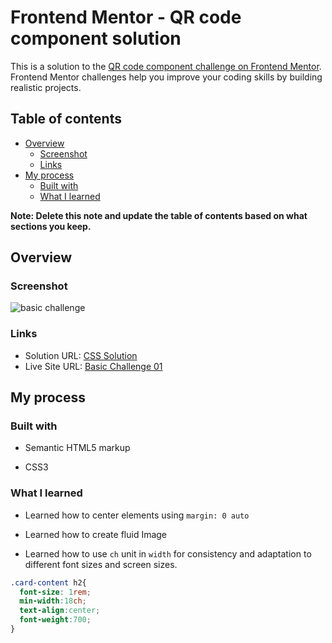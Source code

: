 # Frontend Mentor - QR code component solution

This is a solution to the [QR code component challenge on Frontend Mentor](https://www.frontendmentor.io/challenges/qr-code-component-iux_sIO_H). Frontend Mentor challenges help you improve your coding skills by building realistic projects. 

## Table of contents

- [Overview](#overview)
  - [Screenshot](#screenshot)
  - [Links](#links)
- [My process](#my-process)
  - [Built with](#built-with)
  - [What I learned](#what-i-learned)

**Note: Delete this note and update the table of contents based on what sections you keep.**

## Overview

### Screenshot

![basic challenge](image-3.png)

### Links

- Solution URL: [CSS Solution](https://github.com/FengDenny/Frontend-Mentor-Challenges/blob/main/Basic%20Challenge%2001/style.css)
- Live Site URL: [Basic Challenge 01](https://basicchallenge01.netlify.app/)

## My process

### Built with

- Semantic HTML5 markup

- CSS3

### What I learned

- Learned how to center elements using `margin: 0 auto`

- Learned how to create fluid Image 

- Learned how to use `ch` unit in `width` for consistency and adaptation to different font sizes and screen sizes.

```css
.card-content h2{
  font-size: 1rem;
  min-width:18ch;
  text-align:center;
  font-weight:700;
}
```



